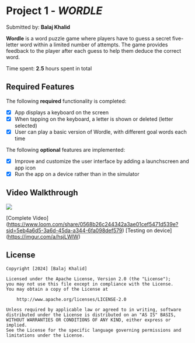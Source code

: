 # Project 1 - *WORDLE*

Submitted by: **Balaj Khalid**

**Wordle** is a word puzzle game where players have to guess a secret five-letter word within a limited number of attempts. The game provides feedback to the player after each guess to help them deduce the correct word.

Time spent: **2.5** hours spent in total

## Required Features

The following **required** functionality is completed:

- [x] App displays a keyboard on the screen
- [x] When tapping on the keyboard, a letter is shown or deleted (letter selected)
- [x] User can play a basic version of Wordle, with different goal words each time

The following **optional** features are implemented:

- [x] Improve and customize the user interface by adding a launchscreen and app icon
- [x] Run the app on a device rather than in the simulator

## Video Walkthrough
<div>
    <a href="https://www.loom.com/share/0568b26c244342a3ae01cef5471d539e">
    </a>
    <a href="https://www.loom.com/share/0568b26c244342a3ae01cef5471d539e">
      <img style="max-width:300px;" src="https://cdn.loom.com/sessions/thumbnails/0568b26c244342a3ae01cef5471d539e-with-play.gif">
    </a>
  </div>

[Complete Video] (https://www.loom.com/share/0568b26c244342a3ae01cef5471d539e?sid=5eb4a6d5-3a6d-45da-a344-6fa098def579)
[Testing on device] (https://imgur.com/a/hsjLWlW)


## License

    Copyright [2024] [Balaj Khalid]

    Licensed under the Apache License, Version 2.0 (the "License");
    you may not use this file except in compliance with the License.
    You may obtain a copy of the License at

        http://www.apache.org/licenses/LICENSE-2.0

    Unless required by applicable law or agreed to in writing, software
    distributed under the License is distributed on an "AS IS" BASIS,
    WITHOUT WARRANTIES OR CONDITIONS OF ANY KIND, either express or implied.
    See the License for the specific language governing permissions and
    limitations under the License.
